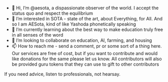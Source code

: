 - 👋 Hi, I’m @aesota, a dispassionate observer of the world. I accept the status quo and respect the equilibrium
- 👀 I’m interested in SOTA - state of the art, about Everything, for All. And so I am AESota, kind of like Yashoda phonetically speaking
- 🌱 I’m currently learning about the best way to make education truly free in all senses of the word
- 💞️ I’m looking to collaborate on education, AI, farming, and housing
- 📫 How to reach me - send a comment, pr or some sort of a thing here. Our services are free of cost, but if you want to contribute and would like donations for the same please let us know. All contributors will also be provided guru tokens that they can use to gift to other contributors

If you need advice, listen to professionals, not hearsay.
<!---
aesota/aesota is a ✨ special ✨ repository because its `README.md` (this file) appears on your GitHub profile.
You can click the Preview link to take a look at your changes.
--->
